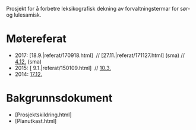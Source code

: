 Prosjekt for å forbetre leksikografisk dekning av forvaltningstermar for
sør- og lulesamisk.

# Møtereferat

* 2017: [18.9.|referat/170918.html]  // [27.11.|referat/171127.html] (sma) // [4.12.](referat/171204.html) (sma)
* 2015: [  9.1.|referat/150109.html]  // [ 10.3.](referat/150310.html)
* 2014: [17.12.](referat/141217.html)

# Bakgrunnsdokument

* [Prosjektskildring.html]
* [Planutkast.html]
